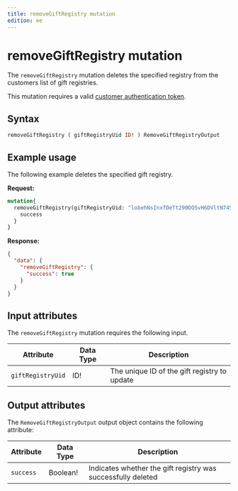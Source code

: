 ```yaml
---
title: removeGiftRegistry mutation
edition: ee
---
```


# removeGiftRegistry mutation

The `removeGiftRegistry` mutation deletes the specified registry from the customers list of gift registries.

This mutation requires a valid [customer authentication token](../../customer/mutations/generate-token.md).

## Syntax

```graphql
removeGiftRegistry ( giftRegistryUid ID! ) RemoveGiftRegistryOutput
```

## Example usage

The following example deletes the specified gift registry.

**Request:**

```graphql
mutation{
  removeGiftRegistry(giftRegistryUid: "lobehNsInxfDeTt290DO5vH6DVltN74S"){
    success
  }
}
```

**Response:**

```json
{
  "data": {
    "removeGiftRegistry": {
      "success": true
    }
  }
}
```

## Input attributes

The `removeGiftRegistry` mutation requires the following input.

Attribute |  Data Type | Description
--- | --- | ---
`giftRegistryUid` | ID! | The unique ID of the gift registry to update

## Output attributes

The `RemoveGiftRegistryOutput` output object contains the following attribute:

Attribute |  Data Type | Description
--- | --- | ---
`success` | Boolean! | Indicates whether the gift registry was successfully deleted
